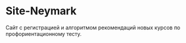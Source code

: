 # Site-Neymark
Сайт с регистрацией и алгоритмом рекомендаций новых курсов по профориентационному тесту.
